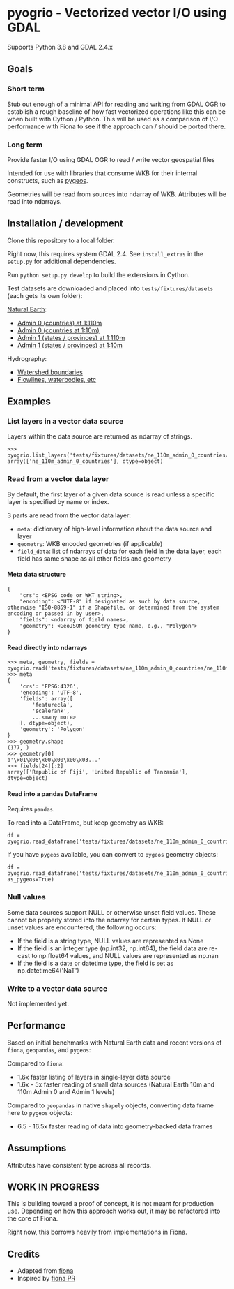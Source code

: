 # pyogrio - Vectorized vector I/O using GDAL

Supports Python 3.8 and GDAL 2.4.x

## Goals

### Short term

Stub out enough of a minimal API for reading and writing from GDAL OGR to
establish a rough baseline of how fast vectorized operations like this can be
when built with Cython / Python. This will be used as a comparison of I/O
performance with Fiona to see if the approach can / should be ported there.

### Long term

Provide faster I/O using GDAL OGR to read / write vector geospatial files

Intended for use with libraries that consume WKB for their internal constructs,
such as [pygeos](https://github.com/pygeos/pygeos).

Geometries will be read from sources into ndarray of WKB.
Attributes will be read into ndarrays.

## Installation / development

Clone this repository to a local folder.

Right now, this requires system GDAL 2.4. See `install_extras` in the `setup.py`
for additional dependencies.

Run `python setup.py develop` to build the extensions in Cython.

Test datasets are downloaded and placed into `tests/fixtures/datasets` (each gets its own folder):

[Natural Earth](https://www.naturalearthdata.com/downloads/):

-   [Admin 0 (countries) at 1:110m](https://www.naturalearthdata.com/http//www.naturalearthdata.com/download/110m/cultural/ne_110m_admin_0_countries.zip)
-   [Admin 0 (countries at 1:10m)](https://www.naturalearthdata.com/http//www.naturalearthdata.com/download/10m/cultural/ne_10m_admin_0_countries.zip)
-   [Admin 1 (states / provinces) at 1:110m](https://www.naturalearthdata.com/http//www.naturalearthdata.com/download/110m/cultural/ne_110m_admin_1_states_provinces.zip)
-   [Admin 1 (states / provinces) at 1:10m](https://www.naturalearthdata.com/http//www.naturalearthdata.com/download/10m/cultural/ne_10m_admin_1_states_provinces.zip)

Hydrography:

-   [Watershed boundaries](https://prd-tnm.s3.amazonaws.com/StagedProducts/Hydrography/WBD/HU2/GDB/WBD_17_HU2_GDB.zip)
-   [Flowlines, waterbodies, etc](https://prd-tnm.s3.amazonaws.com/StagedProducts/Hydrography/NHDPlusHR/Beta/GDB/NHDPLUS_H_1704_HU4_GDB.zip)

## Examples

### List layers in a vector data source

Layers within the data source are returned as ndarray of strings.

```
>>> pyogrio.list_layers('tests/fixtures/datasets/ne_110m_admin_0_countries/ne_110m_admin_0_countries.shp')
array(['ne_110m_admin_0_countries'], dtype=object)
```

### Read from a vector data layer

By default, the first layer of a given data source is read unless a specific layer is specified by name or index.

3 parts are read from the vector data layer:

-   `meta`: dictionary of high-level information about the data source and layer
-   `geometry`: WKB encoded geometries (if applicable)
-   `field_data`: list of ndarrays of data for each field in the data layer, each field has same shape as all other fields and geometry

#### Meta data structure

```
{
    "crs": <EPSG code or WKT string>,
    "encoding": <"UTF-8" if designated as such by data source, otherwise "ISO-8859-1" if a Shapefile, or determined from the system encoding or passed in by user>,
    "fields": <ndarray of field names>,
    "geometry": <GeoJSON geometry type name, e.g., "Polygon">
}
```

#### Read directly into ndarrays

```
>>> meta, geometry, fields = pyogrio.read('tests/fixtures/datasets/ne_110m_admin_0_countries/ne_110m_admin_0_countries.shp')
>>> meta
{
    'crs': 'EPSG:4326',
    'encoding': 'UTF-8',
    'fields': array([
        'featurecla',
        'scalerank',
        ...<many more>
    ], dtype=object),
    'geometry': 'Polygon'
}
>>> geometry.shape
(177, )
>>> geometry[0]
b'\x01\x06\x00\x00\x00\x03...'
>>> fields[24][:2]
array(['Republic of Fiji', 'United Republic of Tanzania'], dtype=object)
```

#### Read into a pandas DataFrame

Requires `pandas`.

To read into a DataFrame, but keep geometry as WKB:

```
df = pyogrio.read_dataframe('tests/fixtures/datasets/ne_110m_admin_0_countries/ne_110m_admin_0_countries.shp')
```

If you have `pygeos` available, you can convert to `pygeos` geometry objects:

```
df = pyogrio.read_dataframe('tests/fixtures/datasets/ne_110m_admin_0_countries/ne_110m_admin_0_countries.shp', as_pygeos=True)
```

### Null values

Some data sources support NULL or otherwise unset field values. These cannot be properly
stored into the ndarray for certain types. If NULL or unset values are encountered,
the following occurs:

-   If the field is a string type, NULL values are represented as None
-   If the field is an integer type (np.int32, np.int64), the field data are re-cast to np.float64 values, and NULL values are represented as np.nan
-   If the field is a date or datetime type, the field is set as np.datetime64('NaT')

### Write to a vector data source

Not implemented yet.

## Performance

Based on initial benchmarks with Natural Earth data and recent versions of `fiona`, `geopandas`, and `pygeos`:

Compared to `fiona`:

-   1.6x faster listing of layers in single-layer data source
-   1.6x - 5x faster reading of small data sources (Natural Earth 10m and 110m Admin 0 and Admin 1 levels)

Compared to `geopandas` in native `shapely` objects, converting data frame here to `pygeos` objects:

-   6.5 - 16.5x faster reading of data into geometry-backed data frames

## Assumptions

Attributes have consistent type across all records.

## WORK IN PROGRESS

This is building toward a proof of concept, it is not meant for production use. Depending on
how this approach works out, it may be refactored into the core of Fiona.

Right now, this borrows heavily from implementations in Fiona.

## Credits

-   Adapted from [fiona](https://github.com/Toblerity/Fiona)
-   Inspired by [fiona PR](https://github.com/Toblerity/Fiona/pull/540/files)
